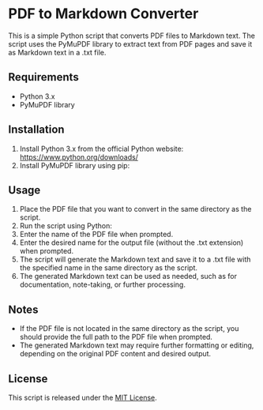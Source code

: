 # PDF to Markdown Converter

This is a simple Python script that converts PDF files to Markdown text. The script uses the PyMuPDF library to extract text from PDF pages and save it as Markdown text in a .txt file.

## Requirements

- Python 3.x
- PyMuPDF library

## Installation

1. Install Python 3.x from the official Python website: https://www.python.org/downloads/
2. Install PyMuPDF library using pip:


## Usage

1. Place the PDF file that you want to convert in the same directory as the script.
2. Run the script using Python:
3. Enter the name of the PDF file when prompted.
4. Enter the desired name for the output file (without the .txt extension) when prompted.
5. The script will generate the Markdown text and save it to a .txt file with the specified name in the same directory as the script.
6. The generated Markdown text can be used as needed, such as for documentation, note-taking, or further processing.

## Notes

- If the PDF file is not located in the same directory as the script, you should provide the full path to the PDF file when prompted.
- The generated Markdown text may require further formatting or editing, depending on the original PDF content and desired output.

## License

This script is released under the [MIT License](LICENSE).


